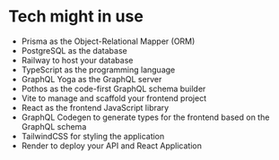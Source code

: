 # Tech might in use

- Prisma as the Object-Relational Mapper (ORM)
- PostgreSQL as the database
- Railway to host your database
- TypeScript as the programming language
- GraphQL Yoga as the GraphQL server
- Pothos as the code-first GraphQL schema builder
- Vite to manage and scaffold your frontend project
- React as the frontend JavaScript library
- GraphQL Codegen to generate types for the frontend based on the GraphQL schema
- TailwindCSS for styling the application
- Render to deploy your API and React Application
